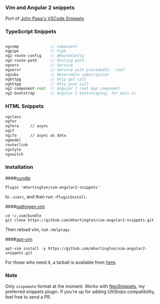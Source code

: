 ### Vim and Angular 2 snippets

Port of [John Papa's VSCode Snippets](https://github.com/johnpapa/vscode-angular2-snippets)

### TypeScript Snippets

```typescript

ngcomp              // Component
ngpipe              // Pipe
ng2-route-config    // @RouteConfig
ng2-route-path      // Routing path
ngserv              // Service
ngservr             // Service with providedIn: 'root'
ngsubs              // Observable subscription
nghttpg             // Http get call
nghttpp             // Http post call
ng2-component-root  // Angular 2 root App component
ng2-bootstrap       // Angular 2 bootstraping, for main.ts
```

### HTML Snippets

```html
ngclass
ngfor
ngfora     // async
ngif
ngifa      // async as data
ngmodel
routerlink
ngstyle
ngswitch
```

### Installation

####[vundle](https://github.com/gmarik/vundle)

    Plugin 'mhartington/vim-angular2-snippets'

to `.vimrc`, and then run `:PluginInstall`.

####[pathogen.vim](https://github.com/tpope/vim-pathogen)

    cd ~/.vim/bundle
    git clone https://github.com/mhartington/vim-angular2-snippets.git

Then reload vim, run `:Helptags`

####[apt-vim](https://github.com/egalpin/apt-vim)

    apt-vim install -y https://github.com/mhartington/vim-angular2-snippets.git

For those who need it, a tarball is available from
[here](https://github.com/mhartington/vim-angular2-snippets/archive/master.zip).

### Note

Only `snipemate` format at the moment. Works with [NeoSnippets](https://github.com/Shougo/neosnippet.vim), my preferred snippets plugin.
If you're up for adding UltiSnips compatibility, feel free to send a PR.
